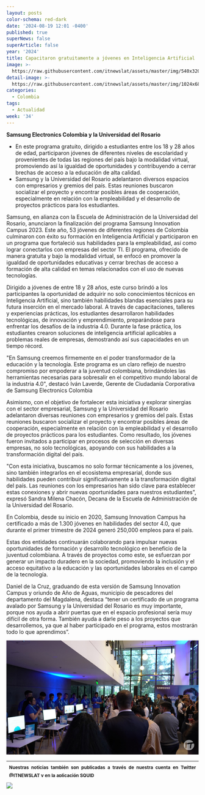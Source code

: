 ```yaml
---
layout: posts
color-schema: red-dark
date: '2024-08-19 12:01 -0400'
published: true
superNews: false
superArticle: false
year: '2024'
title: Capacitaron gratuitamente a jóvenes en Inteligencia Artificial
image: >-
  https://raw.githubusercontent.com/itnewslat/assets/master/img/540x320/Samsung-Universidad-p.jpg
detail-image: >-
  https://raw.githubusercontent.com/itnewslat/assets/master/img/1024x680/Samsung-Universidad-g.jpg
categories:
  - Colombia
tags:
  - Actualidad
week: '34'
---
```

**Samsung Electronics Colombia y la Universidad del Rosario**

- En este programa gratuito, dirigido a estudiantes entre los 18 y 28 años de edad, participaron jóvenes de diferentes niveles de escolaridad y provenientes de todas las regiones del país bajo la modalidad virtual, promoviendo así la igualdad de oportunidades y contribuyendo a cerrar brechas de acceso a la educación de alta calidad.
- Samsung y la Universidad del Rosario adelantaron diversos espacios con empresarios y gremios del país. Estas reuniones buscaron socializar el proyecto y encontrar posibles áreas de cooperación, especialmente en relación con la empleabilidad y el desarrollo de proyectos prácticos para los estudiantes.

Samsung, en alianza con la Escuela de Administración de la Universidad del Rosario, anunciaron la finalización del programa Samsung Innovation Campus 2023. Este año, 53 jóvenes de diferentes regiones de Colombia culminaron con éxito su formación en Inteligencia Artificial y participaron en un programa que fortaleció sus habilidades para la empleabilidad, así como lograr conectarlos con empresas del sector TI. El programa, ofrecido de manera gratuita y bajo la modalidad virtual, se enfocó en promover la igualdad de oportunidades educativas y cerrar brechas de acceso a formación de alta calidad en temas relacionados con el uso de nuevas tecnologías. 

Dirigido a jóvenes de entre 18 y 28 años, este curso brindó a los participantes la oportunidad de adquirir no solo conocimientos técnicos en Inteligencia Artificial, sino también habilidades blandas esenciales para su futura inserción en el mercado laboral. A través de capacitaciones, talleres y experiencias prácticas, los estudiantes desarrollaron habilidades tecnológicas, de innovación y emprendimiento, preparándose para enfrentar los desafíos de la industria 4.0. Durante la fase práctica, los estudiantes crearon soluciones de inteligencia artificial aplicables a problemas reales de empresas, demostrando así sus capacidades en un tiempo récord.

"En Samsung creemos firmemente en el poder transformador de la educación y la tecnología. Este programa es un claro reflejo de nuestro compromiso por empoderar a la juventud colombiana, brindándoles las herramientas necesarias para sobresalir en el competitivo mundo laboral de la industria 4.0", destacó Iván Laverde, Gerente de Ciudadanía Corporativa de Samsung Electronics Colombia

Asimismo, con el objetivo de fortalecer esta iniciativa y explorar sinergias con el sector empresarial, Samsung y la Universidad del Rosario adelantaron diversas reuniones con empresarios y gremios del país. Estas reuniones buscaron socializar el proyecto y encontrar posibles áreas de cooperación, especialmente en relación con la empleabilidad y el desarrollo de proyectos prácticos para los estudiantes. Como resultado, los jóvenes fueron invitados a participar en procesos de selección en diversas empresas, no solo tecnológicas, apoyando con sus habilidades a la transformación digital del país.

"Con esta iniciativa, buscamos no solo formar técnicamente a los jóvenes, sino también integrarlos en el ecosistema empresarial, donde sus habilidades pueden contribuir significativamente a la transformación digital del país. Las reuniones con los empresarios han sido clave para establecer estas conexiones y abrir nuevas oportunidades para nuestros estudiantes", expresó Sandra Milena Chacón, Decana de la Escuela de Administración de la Universidad del Rosario.

En Colombia, desde su inicio en 2020, Samsung Innovation Campus ha certificado a más de 1.300 jóvenes en habilidades del sector 4.0, que durante el primer trimestre de 2024 generó 250,000 empleos para el país.

Estas dos entidades continuarán colaborando para impulsar nuevas oportunidades de formación y desarrollo tecnológico en beneficio de la juventud colombiana. A través de proyectos como este, se esfuerzan por generar un impacto duradero en la sociedad, promoviendo la inclusión y el acceso equitativo a la educación y las oportunidades laborales en el campo de la tecnología.

Daniel de la Cruz, graduando de esta versión de Samsung Innovation Campus y oriundo de Año de Aguas, municipio de pescadores del departamento del Magdalena, destaca “tener un certificado de un programa avalado por Samsung y la Universidad del Rosario es muy importante, porque nos ayuda a abrir puertas que en el espacio profesional sería muy difícil de otra forma. También ayuda a darle peso a los proyectos que desarrollemos, ya que al haber participado en el programa, estos mostrarán todo lo que aprendimos”.

![](https://raw.githubusercontent.com/itnewslat/assets/master/img/540x320/Samsung-Universidad-p.jpg)

<table style="height: 42px;" width="569">
<tbody>
<tr>
<td style="text-align: justify;"><sub><strong>Nuestras noticias también son publicadas a través de nuestra cuenta en Twitter <a href="https://twitter.com/itnewslat?lang=es">@ITNEWSLAT</a> y en la aplicación <a href="https://squidapp.co/en/">SQUID</a></strong></sub></td>
</tr>
</tbody>
</table>

<img src="https://tracker.metricool.com/c3po.jpg?hash=56f88a41e39ab42c063cc51676587a04"/>